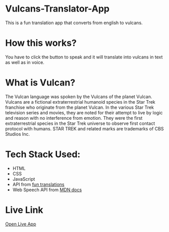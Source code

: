 # Vulcans-Translator-App
This is a fun translation app that converts from english to vulcans. 
# How this works?
You have to click the button to speak and it will translate into vulcans in text as well as in voice.
# What is Vulcan?
The Vulcan language was spoken by the Vulcans of the planet Vulcan. Vulcans are a fictional extraterrestrial humanoid species in the Star Trek franchise who originate from the planet Vulcan. In the various Star Trek television series and movies, they are noted for their attempt to live by logic and reason with no interference from emotion. They were the first extraterrestrial species in the Star Trek universe to observe first contact protocol with humans. STAR TREK and related marks are trademarks of CBS Studios Inc.
# Tech Stack Used:
- HTML
- CSS
- JavaScript
- API from [fun translations](https://funtranslations.com/vulcan)
- Web Speech API from [MDN docs](https://developer.mozilla.org/en-US/docs/Web/API/Web_Speech_API/Using_the_Web_Speech_API)
# Live Link
[Open Live App](https://vulcans-translator.netlify.app/)

